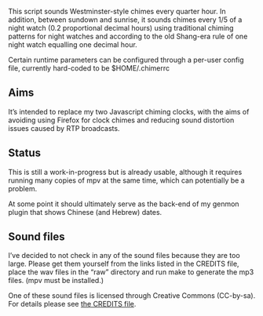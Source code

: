 This script sounds Westminster-style chimes every quarter hour.
In addition,
between sundown and sunrise,
it sounds chimes every 1/5 of a night watch (0.2 proportional decimal hours)
using traditional chiming patterns for night watches and
according to the old Shang-era rule of one night watch equalling one decimal hour.

Certain runtime parameters can be configured through a per-user config file,
currently hard-coded to be $HOME/.chimerrc

Aims
----
It’s intended to replace my two Javascript chiming clocks,
with the aims of avoiding using Firefox for clock chimes
and reducing sound distortion issues caused by RTP broadcasts.

Status
------
This is still a work-in-progress but is already usable,
although it requires running many copies of mpv at the same time,
which can potentially be a problem.

At some point it should ultimately serve as the back-end of my genmon plugin that shows Chinese (and Hebrew) dates.

Sound files
-----------
I’ve decided to not check in any of the sound files because they are too large.
Please get them yourself from the links listed in the CREDITS file,
place the wav files in the “raw” directory and run make to generate the mp3 files.
(mpv must be installed.)

One of these sound files is licensed through Creative Commons (CC-by-sa).
For details please see [the CREDITS file](doc/CREDITS.md).
